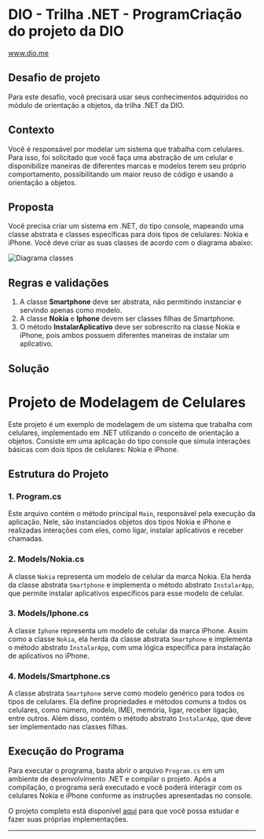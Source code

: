 # DIO - Trilha .NET - ProgramCriação do projeto da DIO
www.dio.me

## Desafio de projeto
Para este desafio, você precisará usar seus conhecimentos adquiridos no módulo de orientação a objetos, da trilha .NET da DIO.

## Contexto
Você é responsável por modelar um sistema que trabalha com celulares. Para isso, foi solicitado que você faça uma abstração de um celular e disponibilize maneiras de diferentes marcas e modelos terem seu próprio comportamento, possibilitando um maior reuso de código e usando a orientação a objetos.

## Proposta
Você precisa criar um sistema em .NET, do tipo console, mapeando uma classe abstrata e classes específicas para dois tipos de celulares: Nokia e iPhone. 
Você deve criar as suas classes de acordo com o diagrama abaixo:

![Diagrama classes](Imagens/diagrama.png)

## Regras e validações
1. A classe **Smartphone** deve ser abstrata, não permitindo instanciar e servindo apenas como modelo.
2. A classe **Nokia** e **Iphone** devem ser classes filhas de Smartphone.
3. O método **InstalarAplicativo** deve ser sobrescrito na classe Nokia e iPhone, pois ambos possuem diferentes maneiras de instalar um aplicativo.

## Solução
# Projeto de Modelagem de Celulares

Este projeto é um exemplo de modelagem de um sistema que trabalha com celulares, implementado em .NET utilizando o conceito de orientação a objetos. Consiste em uma aplicação do tipo console que simula interações básicas com dois tipos de celulares: Nokia e iPhone.

## Estrutura do Projeto

### 1. **Program.cs**
Este arquivo contém o método principal `Main`, responsável pela execução da aplicação. Nele, são instanciados objetos dos tipos Nokia e iPhone e realizadas interações com eles, como ligar, instalar aplicativos e receber chamadas.

### 2. **Models/Nokia.cs**
A classe `Nokia` representa um modelo de celular da marca Nokia. Ela herda da classe abstrata `Smartphone` e implementa o método abstrato `InstalarApp`, que permite instalar aplicativos específicos para esse modelo de celular.

### 3. **Models/Iphone.cs**
A classe `Iphone` representa um modelo de celular da marca iPhone. Assim como a classe `Nokia`, ela herda da classe abstrata `Smartphone` e implementa o método abstrato `InstalarApp`, com uma lógica específica para instalação de aplicativos no iPhone.

### 4. **Models/Smartphone.cs**
A classe abstrata `Smartphone` serve como modelo genérico para todos os tipos de celulares. Ela define propriedades e métodos comuns a todos os celulares, como número, modelo, IMEI, memória, ligar, receber ligação, entre outros. Além disso, contém o método abstrato `InstalarApp`, que deve ser implementado nas classes filhas.

## Execução do Programa
Para executar o programa, basta abrir o arquivo `Program.cs` em um ambiente de desenvolvimento .NET e compilar o projeto. Após a compilação, o programa será executado e você poderá interagir com os celulares Nokia e iPhone conforme as instruções apresentadas no console.

O projeto completo está disponível [aqui](https://github.com/seu-usuario/seu-repositorio) para que você possa estudar e fazer suas próprias implementações.

---
